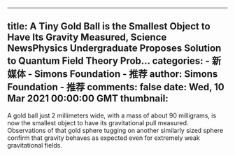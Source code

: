 
---
title: A Tiny Gold Ball is the Smallest Object to Have Its Gravity Measured, Science NewsPhysics Undergraduate Proposes Solution to Quantum Field Theory Prob...
categories: 
    - 新媒体
    - Simons Foundation - 推荐
author: Simons Foundation - 推荐
comments: false
date: Wed, 10 Mar 2021 00:00:00 GMT
thumbnail: 
---

<div>   
<p></p><p>A gold ball just 2 millimeters wide, with a mass of about 90 milligrams, is now the smallest object to have its gravitational pull measured. Observations of that gold sphere tugging on another similarly sized sphere confirm that gravity behaves as expected even for extremely weak gravitational fields.</p>
<p></p>
            
</div>
            